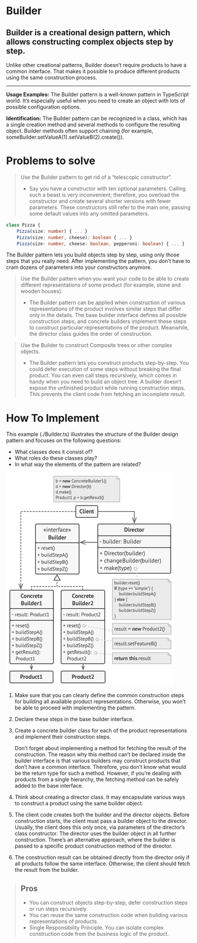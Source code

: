 # Builder

## Builder is a creational design pattern, which allows constructing complex objects step by step.

Unlike other creational patterns, Builder doesn’t require products to have a common interface. That makes it possible to produce different products using the same construction process.

---

<b>Usage Examples:</b> The Builder pattern is a well-known pattern in TypeScript world. It’s especially useful when you need to create an object with lots of possible configuration options.

<b>Identification:</b> The Builder pattern can be recognized in a class, which has a single creation method and several methods to configure the resulting object. Builder methods often support chaining (for example, someBuilder.setValueA(1).setValueB(2).create()).

# Problems to solve

> Use the Builder pattern to get rid of a “telescopic constructor”.
>
> - Say you have a constructor with ten optional parameters. Calling such a beast is very inconvenient; therefore, you overload the constructor and create several shorter versions with fewer parameters. These constructors still refer to the main one, passing some default values into any omitted parameters.

```ts
class Pizza {
    Pizza(size: number) { ... }
    Pizza(size: number, cheese): boolean { ... }
    Pizza(size: number, cheese: boolean, pepperoni: boolean) { ... }
```

The Builder pattern lets you build objects step by step, using only those steps that you really need. After implementing the pattern, you don’t have to cram dozens of parameters into your constructors anymore.

> Use the Builder pattern when you want your code to be able to create different representations of some product (for example, stone and wooden houses).
>
> - The Builder pattern can be applied when construction of various representations of the product involves similar steps that differ only in the details.
>   The base builder interface defines all possible construction steps, and concrete builders implement these steps to construct particular representations of the product. Meanwhile, the director class guides the order of construction.

> Use the Builder to construct Composite trees or other complex objects.
>
> - The Builder pattern lets you construct products step-by-step. You could defer execution of some steps without breaking the final product. You can even call steps recursively, which comes in handy when you need to build an object tree.
>   A builder doesn’t expose the unfinished product while running construction steps. This prevents the client code from fetching an incomplete result.

# How To Implement

This example (./Builder.ts) illustrates the structure of the Builder design pattern and focuses on the following questions:

- What classes does it consist of?
- What roles do these classes play?
- In what way the elements of the pattern are related?

![Builder](./Builder.png)

1. Make sure that you can clearly define the common construction steps for building all available product representations. Otherwise, you won’t be able to proceed with implementing the pattern.

2. Declare these steps in the base builder interface.

3. Create a concrete builder class for each of the product representations and implement their construction steps.

   Don’t forget about implementing a method for fetching the result of the construction. The reason why this method can’t be declared inside the builder interface is that various builders may construct products that don’t have a common interface. Therefore, you don’t know what would be the return type for such a method. However, if you’re dealing with products from a single hierarchy, the fetching method can be safely added to the base interface.

4. Think about creating a director class. It may encapsulate various ways to construct a product using the same builder object.

5. The client code creates both the builder and the director objects. Before construction starts, the client must pass a builder object to the director. Usually, the client does this only once, via parameters of the director’s class constructor. The director uses the builder object in all further construction. There’s an alternative approach, where the builder is passed to a specific product construction method of the director.

6. The construction result can be obtained directly from the director only if all products follow the same interface. Otherwise, the client should fetch the result from the builder.

> ## Pros
>
> - You can construct objects step-by-step, defer construction steps or run steps recursively.
> - You can reuse the same construction code when building various representations of products.
> - Single Responsibility Principle. You can isolate complex construction code from the business logic of the product.
